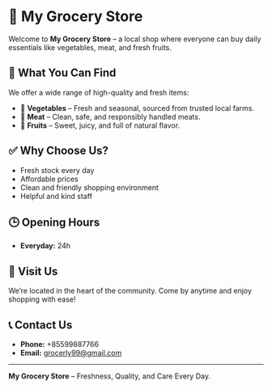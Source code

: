 # 🛒 My Grocery Store

Welcome to **My Grocery Store** – a local shop where everyone can buy daily essentials like vegetables, meat, and fresh fruits.

## 🥦 What You Can Find

We offer a wide range of high-quality and fresh items:

- 🥬 **Vegetables** – Fresh and seasonal, sourced from trusted local farms.
- 🍖 **Meat** – Clean, safe, and responsibly handled meats.
- 🍎 **Fruits** – Sweet, juicy, and full of natural flavor.

## ✅ Why Choose Us?

- Fresh stock every day  
- Affordable prices  
- Clean and friendly shopping environment  
- Helpful and kind staff  

## 🕒 Opening Hours

- **Everyday:** 24h

## 📍 Visit Us

We’re located in the heart of the community. Come by anytime and enjoy shopping with ease!

## 📞 Contact Us

- **Phone:** +85599887766 
- **Email:** grocerly99@gmail.com

---

**My Grocery Store** – Freshness, Quality, and Care Every Day.
